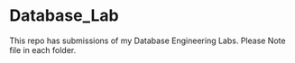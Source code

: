 # Database_Lab
This repo has submissions of my Database Engineering Labs.
Please Note file in each folder.

